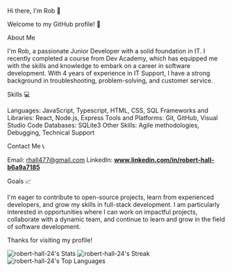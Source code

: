 Hi there, I'm Rob 👋

Welcome to my GitHub profile! 🌈

About Me 

I'm Rob, a passionate Junior Developer with a solid foundation in IT. I recently completed a course from Dev Academy, which has equipped me with the skills and knowledge to embark on a career in software development. With 4 years of experience in IT Support, I have a strong background in troubleshooting, problem-solving, and customer service.

Skills 💻

Languages: JavaScript, Typescript, HTML, CSS, SQL 
Frameworks and Libraries: React, Node.js, Express
Tools and Platforms: Git, GitHub, Visual Studio Code
Databases: SQLite3
Other Skills: Agile methodologies, Debugging, Technical Support

Contact Me 📞

Email: rhall477@gmail.com
LinkedIn: **www.linkedin.com/in/robert-hall-b6a9a7185**


Goals 📈

I'm eager to contribute to open-source projects, learn from experienced developers, and grow my skills in full-stack development. I am particularly interested in opportunities where I can work on impactful projects, collaborate with a dynamic team, and continue to learn and grow in the field of software development.

Thanks for visiting my profile!

![robert-hall-24's Stats](https://github-readme-stats.vercel.app/api?username=robert-hall-24&theme=tokyonight&show_icons=true&hide_border=false&count_private=true)
![robert-hall-24's Streak](https://github-readme-streak-stats.herokuapp.com/?user=robert-hall-24&theme=tokyonight&hide_border=false)
![robert-hall-24's Top Languages](https://github-readme-stats.vercel.app/api/top-langs/?username=robert-hall-24&theme=tokyonight&show_icons=true&hide_border=false&layout=compact)

